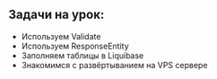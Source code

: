 ## Задачи на урок:

- Используем Validate
- Используем ResponseEntity
- Заполняем таблицы в Liquibase
- Знакомимся с развёртыванием на VPS сервере
